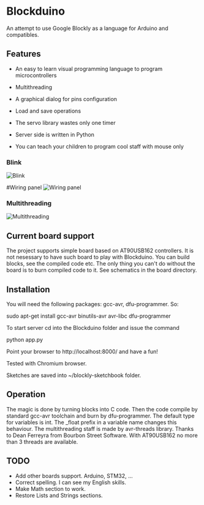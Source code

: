 Blockduino
==========

An attempt to use Google Blockly as a language for Arduino and compatibles.

Features
--------

* An easy to learn visual programming language to program microcontrollers

* Multithreading
* A graphical dialog for pins configuration 
* Load and save operations
* The servo library wastes only one timer
* Server side is written in Python
* You can teach your children to program cool staff with mouse only

### Blink
![Blink](https://raw.github.com/admitrievsky/blockduino/master/README.md.images/blink.png)

#Wiring panel
![Wiring panel](https://raw.github.com/admitrievsky/blockduino/master/README.md.images/blockduino.png)

### Multithreading
![Multithreading](https://raw.github.com/admitrievsky/blockduino/master/README.md.images/mt.png)

Current board support
----------------------

The project supports simple board based on AT90USB162 controllers. It is not nesessary to have such board to play with Blockduino. You can build blocks, see the compiled code etc. The only thing you can't do without the board is to burn compiled code to it. See schematics in the board directory.

Installation
------------

You will need the following packages: gcc-avr, dfu-programmer. So:

 sudo apt-get install gcc-avr binutils-avr avr-libc dfu-programmer

To start server cd into the Blockduino folder and issue the command

 python app.py

Point your browser to http://localhost:8000/ and have a fun!

Tested with Chromium browser.

Sketches are saved into ~/blockly-sketchbook folder.

Operation
---------

The magic is done by turning blocks into C code. Then the code compile by standard gcc-avr toolchain and burn by dfu-programmer.
The default type for variables is int. The _float prefix in a variable name changes this behaviour.
The multithreading staff is made by avr-threads library. Thanks to Dean Ferreyra from Bourbon Street Software. With AT90USB162 no more than 3 threads are available.

TODO
----

* Add other boards support. Arduino, STM32, ...
* Correct spelling. I can see my English skills.
* Make Math section to work.
* Restore Lists and Strings sections.